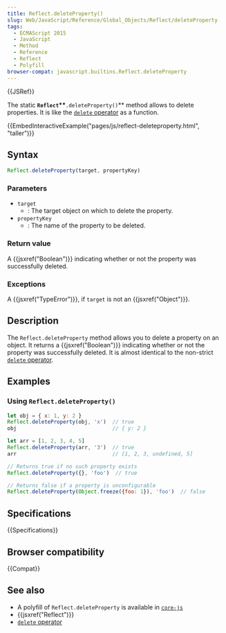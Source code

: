 ```yaml
---
title: Reflect.deleteProperty()
slug: Web/JavaScript/Reference/Global_Objects/Reflect/deleteProperty
tags:
  - ECMAScript 2015
  - JavaScript
  - Method
  - Reference
  - Reflect
  - Polyfill
browser-compat: javascript.builtins.Reflect.deleteProperty
---
```

{{JSRef}}

The static **`Reflect`\*\***`.deleteProperty()`\*\* method allows to delete
properties. It is like the
[`delete` operator](/en-US/docs/Web/JavaScript/Reference/Operators/delete) as a
function.

{{EmbedInteractiveExample("pages/js/reflect-deleteproperty.html", "taller")}}

## Syntax

```js
Reflect.deleteProperty(target, propertyKey)
```

### Parameters

- `target`
  - : The target object on which to delete the property.
- `propertyKey`
  - : The name of the property to be deleted.

### Return value

A {{jsxref("Boolean")}} indicating whether or not the property was
successfully deleted.

### Exceptions

A {{jsxref("TypeError")}}, if `target` is not an
{{jsxref("Object")}}.

## Description

The `Reflect.deleteProperty` method allows you to delete a property on an
object. It returns a {{jsxref("Boolean")}} indicating whether or not the
property was successfully deleted. It is almost identical to the non-strict
[`delete` operator](/en-US/docs/Web/JavaScript/Reference/Operators/delete).

## Examples

### Using `Reflect.deleteProperty()`

```js
let obj = { x: 1, y: 2 }
Reflect.deleteProperty(obj, 'x')  // true
obj                               // { y: 2 }

let arr = [1, 2, 3, 4, 5]
Reflect.deleteProperty(arr, '3')  // true
arr                               // [1, 2, 3, undefined, 5]

// Returns true if no such property exists
Reflect.deleteProperty({}, 'foo')  // true

// Returns false if a property is unconfigurable
Reflect.deleteProperty(Object.freeze({foo: 1}), 'foo')  // false
```

## Specifications

{{Specifications}}

## Browser compatibility

{{Compat}}

## See also

- A polyfill of `Reflect.deleteProperty` is available in
  [`core-js`](https://github.com/zloirock/core-js#ecmascript-reflect)
- {{jsxref("Reflect")}}
- [`delete` operator](/en-US/docs/Web/JavaScript/Reference/Operators/delete)

